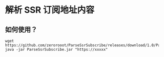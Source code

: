 # 解析 SSR 订阅地址内容

## 如何使用？

```
wget https://github.com/zerorooot/ParseSsrSubscribe/releases/download/1.0/ParseSsrSubscribe.jar
java -jar ParseSsrSubscribe.jar "https://xxxxx"
```


